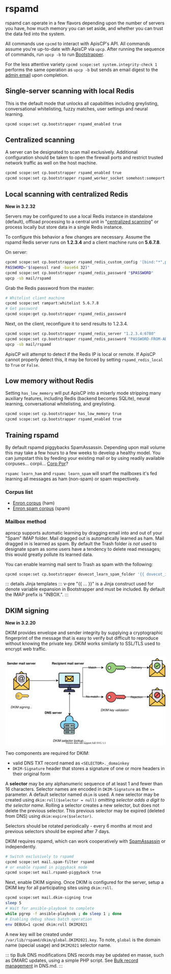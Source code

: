 # rspamd

rspamd can operate in a few flavors depending upon the number of servers you have, how much memory you can set aside, and whether you can trust the data fed into the system.

All commands use `cpcmd`  to interact with ApisCP's API. All commands assume you're up-to-date with ApisCP via `upcp`. After running the sequence of commands, run `upcp -b` to run [Bootstrapper](Bootstrapper.md).

For the less attentive variety `cpcmd scope:set system.integrity-check 1` performs the same operation as `upcp -b` but sends an email digest to the [admin email](https://hq.apiscp.com/apnscp-3-0-beta-released/#bootstrapper-job-support) upon completion.

## Single-server scanning with local Redis

This is the default mode that unlocks all capabilities including greylisting, conversational whitelisting, fuzzy matches, user settings and neural learning.

```bash
cpcmd scope:set cp.bootstrapper rspamd_enabled true
```

## Centralized scanning

A server can be designated to scan mail exclusively. Additional configuration should be taken to open the firewall ports and restrict trusted network traffic as well on the host machine.

```bash
cpcmd scope:set cp.bootstrapper rspamd_enabled true
cpcmd scope:set cp.bootstrapper rspamd_worker_socket somehost:someport
```

## Local scanning with centralized Redis

**New in 3.2.32**

Servers may be configured to use a local Redis instance in standalone (default), offload processing to a central unit in "[centralized scanning](#centralized-scanning)" or process locally but store data in a single Redis instance.

To configure this behavior a few changes are necessary. Assume the rspamd Redis server runs on **1.2.3.4** and a client machine runs on **5.6.7.8**.

On server:

```bash
cpcmd scope:set cp.bootstrapper rspamd_redis_custom_config '[bind:"*",port:6780]'
PASSWORD="$(openssl rand -base64 32)"
cpcmd scope:set cp.bootstrapper rspamd_redis_password "$PASSWORD"
upcp -sb mail/rspamd
```
Grab the Redis password from the master:

```bash
# Whitelist client machine
cpcmd scope:set rampart:whitelist 5.6.7.8
# Get password
cpcmd scope:get cp.bootstrapper rspamd_redis_password
```

Next, on the client, reconfigure it to send results to 1.2.3.4.
```bash
cpcmd scope:set cp.bootstrapper rspamd_redis_server "1.2.3.4:6780"
cpcmd scope:set cp.bootstrapper rspamd_redis_password "PASSWORD-FROM-ABOVE-COMMAND"
upcp -sb mail/rspamd
```

ApisCP will attempt to detect if the Redis IP is local or remote. If ApisCP cannot properly detect this, it may be forced by setting `rspamd_redis_local` to `True` or `False`.


## Low memory without Redis

Setting `has_low_memory` will put ApisCP  into a miserly mode stripping many auxiliary features, including Redis (backend becomes SQLite), neural learning, conversational whitelisting, and greylisting.

```bash
cpcmd scope:set cp.bootstrapper has_low_memory true
cpcmd scope:set cp.bootstrapper rspamd_enabled true
```

## Training rspamd

By default rspamd piggybacks SpamAssassin. Depending upon mail volume this may take a few hours to a few weeks to develop a healthy model. You can jumpstart this by feeding your existing mail or by using readily available corpuses... corpii... [Corp Por](https://uo.stratics.com/content/basics/spells_archive.shtml)?

`rspamc learn_ham` and `rspamc learn_spam` will snarf the mailboxes it's fed learning all messages as ham (non-spam) or spam respectively.

### Corpus list

- [Enron corpus](https://www.cs.cmu.edu/~./enron/) (ham)
- [Enron spam corpus](http://nlp.cs.aueb.gr/software_and_datasets/Enron-Spam/index.html) (spam)

### Mailbox method

apnscp supports automatic learning by dragging email into and out of your "Spam" IMAP folder. Mail dragged out is automatically learned as ham. Mail dragged in is learned as spam. By default the Trash folder *is not* used to designate spam as some users have a tendency to delete read messages; this would greatly pollute its learned data.

You can enable learning mail sent to Trash as spam with the following:

```bash
cpcmd scope:set cp.bootstrapper dovecot_learn_spam_folder '{{ dovecot_imap_root }}Trash'
```

::: details Jinja templates
::: v-pre
"{{ ... }}" is a Jinja construct used for denote variable expansion in Bootstrapper and must be included. By default the IMAP prefix is "INBOX.".
:::

## DKIM signing
**New in 3.2.20**

DKIM provides envelope and sender integrity by supplying a cryptographic fingerprint of the message that is easy to verify but difficult to reproduce without knowing the private key. DKIM works similarly to SSL/TLS used to encrypt web traffic.

![DKIM process](./images/dkim-overview.svg)

Two components are required for DKIM:
- valid DNS TXT record named as `<SELECTOR>._domainkey`
- `DKIM-Signature` header that stores a signature of one or more headers in their original form

A **selector** may be any alphanumeric sequence of at least 1 and fewer than 16 characters. Selector names are encoded in `DKIM-Signature` as the `s=` parameter. A default selector named `dkim` is used. A new selector may be created using `dkim:roll($selector = null)` *omitting selector adds a digit to the selector name*. Rolling a selector creates a new selector, but does not delete the previous selector. This previous selector may be expired (deleted from DNS) using `dkim:expire($selector)`. 

Selectors should be rotated periodically - every 6 months at most and previous selectors should be expired after 7 days.

DKIM requires rspamd, which can work cooperatively with [SpamAssassin](SpamAssassin.md) or independently.

```bash
# Switch exclusively to rspamd
cpcmd scope:set mail.spam-filter rspamd
# or enable rspamd in piggyback mode
cpcmd scope:set mail.rspamd-piggyback true
```

Next, enable DKIM signing. Once DKIM is configured for the server, setup a DKIM key for all participating sites using `dkim:roll`.

```bash
cpcmd scope:set mail.dkim-signing true
sleep 5
# Wait for ansible-playbook to complete
while pgrep -f ansible-playbook ; do sleep 1 ; done
# Enabling debug shows batch operation
env DEBUG=1 cpcmd dkim:roll DKIM2021
```
A new key will be created under `/var/lib/rspamd/dkim/global.DKIM2021.key`. To note, `global` is the domain name (special usage) and `DKIM2021` selector name.

::: tip Bulk DNS modifications
DNS records may be updated en masse, such as DMARC updates, using a simple PHP script. See [Bulk record management](DNS.md#bulk-record-management) in DNS.md.
:::